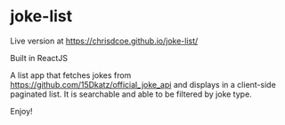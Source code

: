 # joke-list

Live version at https://chrisdcoe.github.io/joke-list/

Built in ReactJS

A list app that fetches jokes from https://github.com/15Dkatz/official_joke_api
and displays in a client-side paginated list.
It is searchable and able to be filtered by joke type.

Enjoy!
